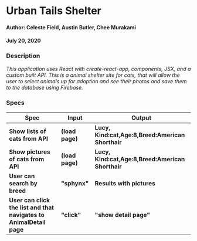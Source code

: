 # **Urban Tails Shelter**

#### Author: **Celeste Field, Austin Butler, Chee Murakami**
#### July 20, 2020

### Description

_This application uses React with create-react-app, components, JSX, and a custom built API. This is a animal shelter site for cats, that will allow the user to select animals up for adoption and see their photos and save them to the database using Firebase._

### Specs
|  Spec |  Input  | Output 
|---------|-------|--------
|**Show lists of cats from API**|**(load page)**|**Lucy, Kind:cat,Age:8,Breed:American Shorthair**|
|**Show pictures of cats from API**|**(load page)**|**Lucy, Kind:cat,Age:8,Breed:American Shorthair**|
|**User can search by breed**|**"sphynx"**|**Results with pictures**|
|**User can click the list and that navigates to AnimalDetail page**|**"click"**|**"show detail page"**|

